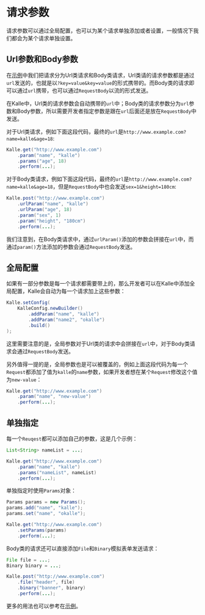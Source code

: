 # 请求参数
请求参数可以通过全局配置，也可以为某个请求单独添加或者设置，一般情况下我们都会为某个请求单独设置。

## Url参数和Body参数
在[示例](../sample)中我们把请求分为Url类请求和Body类请求，Url类请的请求参数都是通过`url`发送的，也就是以`?key=value&key=value`的形式携带的。而Body类的请求即可以通过`url`携带，也可以通过`RequestBody`以流的形式发送。

在Kalle中，Url类的请求参数会自动携带的`url`中；Body类的请求参数分为`url`参数和Body参数，所以需要开发者指定参数是跟在`url`后面还是放在`RequestBody`中发送。

对于Url类请求，例如下面这段代码，最终的`url`是`http://www.example.com?name=kalle&age=18`:
```java
Kalle.get("http://www.example.com")
    .param("name", "kalle")
    .params("age", 18)
    .perform(...);
```

对于Body类请求，例如下面这段代码，最终的`url`是`http://www.example.com?name=kalle&age=18`，但是`RequestBody`中也会发送`sex=1&height=180cm`:
```java
Kalle.post("http://www.example.com")
    .urlParam("name", "kalle")
    .urlParam("age", 18)
    .param("sex", 1)
    .param("height", "180cm")
    .perform(...);
```

我们注意到，在Body类请求中，通过`urlParam()`添加的参数会拼接在`url`中，而通过`param()`方法添加的参数会通过`RequestBody`发送。

## 全局配置
如果有一部分参数是每一个请求都需要带上的，那么开发者可以在Kalle中添加全局配置，Kalle会自动为每一个请求加上这些参数：
```java
Kalle.setConfig(
    KalleConfig.newBuilder()
        .addParam("name", "kalle")
        .addParam("name2", "okalle")
        .build()
);
```

这里需要注意的是，全局参数对于Url类的请求中会拼接在`url`中，对于Body类请求会通过`RequestBody`发送。

另外值得一提的是，全局参数也是可以被覆盖的，例如上面这段代码为每一个`Request`都添加了值为`kalle`的`name`参数，如果开发者想在某个`Request`修改这个值为`new-value`：
```java
Kalle.get("http://www.example.com")
    .param("name", "new-value")
    .perform(...);
```

## 单独指定
每一个`Reuqest`都可以添加自己的参数，这是几个示例：
```java
List<String> nameList = ...;

Kalle.get("http://www.example.com")
    .param("name", "kalle")
    .params("nameList", nameList)
    .perform(...);
```

单独指定时使用`Params`对象：
```java
Params params = new Params();
params.add("name", "kalle");
params.set("name", "okalle");

Kalle.get("http://www.example.com")
    .setParams(params)
    .perform(...);
```

Body类的请求还可以直接添加`File`和`Binary`模拟表单发送请求：
```java
File file = ...;
Binary binary = ...;

Kalle.post("http://www.example.com")
    .file("header", file)
    .binary("banner", binary)
    .perform(...);
```

更多的用法也可以参考在[示例](../sample)。